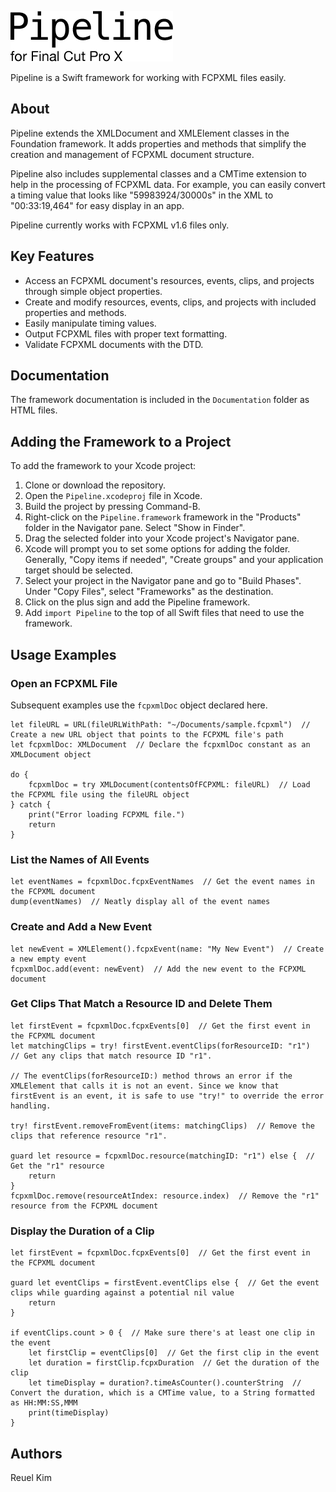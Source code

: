 ![Alt text](pipeline.png?raw=true "Pipeline for Final Cut Pro X")

Pipeline is a Swift framework for working with FCPXML files easily.

## About
Pipeline extends the XMLDocument and XMLElement classes in the Foundation framework. It adds properties and methods that simplify the creation and management of FCPXML document structure.

Pipeline also includes supplemental classes and a CMTime extension to help in the processing of FCPXML data. For example, you can easily convert a timing value that looks like "59983924/30000s" in the XML to "00:33:19,464" for easy display in an app.

Pipeline currently works with FCPXML v1.6 files only.

## Key Features
* Access an FCPXML document's resources, events, clips, and projects through simple object properties.
* Create and modify resources, events, clips, and projects with included properties and methods.
* Easily manipulate timing values.
* Output FCPXML files with proper text formatting.
* Validate FCPXML documents with the DTD.

## Documentation
The framework documentation is included in the `Documentation` folder as HTML files.

## Adding the Framework to a Project
To add the framework to your Xcode project:

1. Clone or download the repository.
2. Open the `Pipeline.xcodeproj` file in Xcode.
3. Build the project by pressing Command-B.
4. Right-click on the `Pipeline.framework` framework in the "Products" folder in the Navigator pane. Select "Show in Finder".
5. Drag the selected folder into your Xcode project's Navigator pane.
6. Xcode will prompt you to set some options for adding the folder. Generally, "Copy items if needed", "Create groups" and your application target should be selected.
7. Select your project in the Navigator pane and go to "Build Phases". Under "Copy Files", select "Frameworks" as the destination.
8. Click on the plus sign and add the Pipeline framework.
9. Add `import Pipeline` to the top of all Swift files that need to use the framework.

## Usage Examples

### Open an FCPXML File
Subsequent examples use the `fcpxmlDoc` object declared here.

	let fileURL = URL(fileURLWithPath: "~/Documents/sample.fcpxml")  // Create a new URL object that points to the FCPXML file's path
	let fcpxmlDoc: XMLDocument  // Declare the fcpxmlDoc constant as an XMLDocument object
	
	do {
		fcpxmlDoc = try XMLDocument(contentsOfFCPXML: fileURL)  // Load the FCPXML file using the fileURL object
	} catch {
		print("Error loading FCPXML file.")
		return
	}

### List the Names of All Events

	let eventNames = fcpxmlDoc.fcpxEventNames  // Get the event names in the FCPXML document
	dump(eventNames)  // Neatly display all of the event names
	
### Create and Add a New Event

	let newEvent = XMLElement().fcpxEvent(name: "My New Event")  // Create a new empty event
	fcpxmlDoc.add(event: newEvent)  // Add the new event to the FCPXML document
	
### Get Clips That Match a Resource ID and Delete Them

	let firstEvent = fcpxmlDoc.fcpxEvents[0]  // Get the first event in the FCPXML document
	let matchingClips = try! firstEvent.eventClips(forResourceID: "r1")  // Get any clips that match resource ID "r1".

	// The eventClips(forResourceID:) method throws an error if the XMLElement that calls it is not an event. Since we know that firstEvent is an event, it is safe to use "try!" to override the error handling.
		
	try! firstEvent.removeFromEvent(items: matchingClips)  // Remove the clips that reference resource "r1".
		
	guard let resource = fcpxmlDoc.resource(matchingID: "r1") else {  // Get the "r1" resource
		return
	}
	fcpxmlDoc.remove(resourceAtIndex: resource.index)  // Remove the "r1" resource from the FCPXML document

### Display the Duration of a Clip

	let firstEvent = fcpxmlDoc.fcpxEvents[0]  // Get the first event in the FCPXML document
	
	guard let eventClips = firstEvent.eventClips else {  // Get the event clips while guarding against a potential nil value
		return
	}
		
	if eventClips.count > 0 {  // Make sure there's at least one clip in the event
		let firstClip = eventClips[0]  // Get the first clip in the event
		let duration = firstClip.fcpxDuration  // Get the duration of the clip
		let timeDisplay = duration?.timeAsCounter().counterString  // Convert the duration, which is a CMTime value, to a String formatted as HH:MM:SS,MMM
		print(timeDisplay) 
	}

## Authors
Reuel Kim